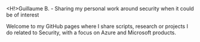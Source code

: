 <H!>Guillaume B. - Sharing my personal work around security when it could be of interest </H1>

Welcome to my GitHub pages where I share scripts, research or projects I do related to Security, with a focus on Azure and Microsoft products. 
